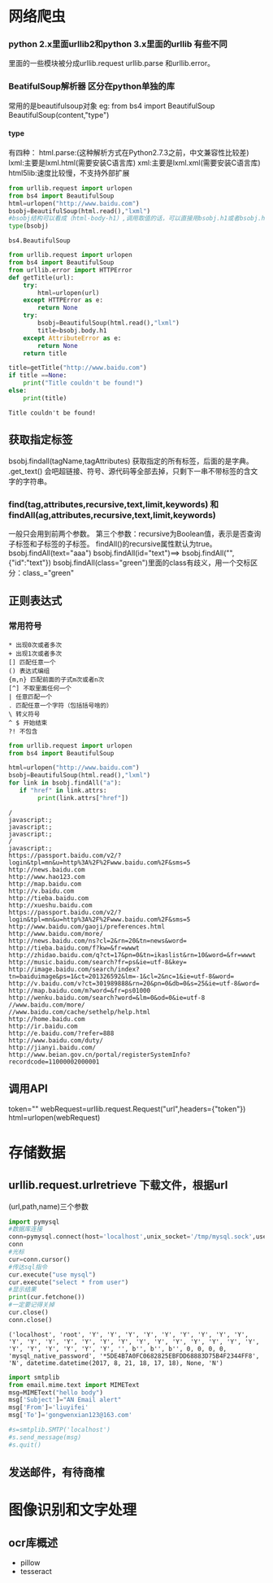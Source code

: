 
# 网络爬虫
### python 2.x里面urllib2和python 3.x里面的urllib 有些不同
里面的一些模块被分成urllib.request urllib.parse 和urllib.error。

### BeatifulSoup解析器 区分在python单独的库
常用的是beautifulsoup对象 
eg: from bs4 import BeautifulSoup
BeautifulSoup(content,"type")
#### type
有四种：
html.parse:(这种解析方式在Python2.7.3之前，中文兼容性比较差)
lxml:主要是lxml.html(需要安装C语言库)
xml:主要是lxml.xml(需要安装C语言库)
html5lib:速度比较慢，不支持外部扩展


```python
from urllib.request import urlopen
from bs4 import BeautifulSoup
html=urlopen("http://www.baidu.com")
bsobj=BeautifulSoup(html.read(),"lxml")
#bsobj结构可以看成（html-body-h1）,调用取值的话，可以直接用bsobj.h1或者bsobj.html.body.h1
type(bsobj)
```




    bs4.BeautifulSoup




```python
from urllib.request import urlopen
from bs4 import BeautifulSoup
from urllib.error import HTTPError
def getTitle(url):
    try:
        html=urlopen(url)
    except HTTPError as e:
        return None
    try:
        bsobj=BeautifulSoup(html.read(),"lxml")
        title=bsobj.body.h1
    except AttributeError as e:
        return None
    return title

title=getTitle("http://www.baidu.com")
if title ==None:
    print("Title couldn't be found!")
else:
    print(title)
```

    Title couldn't be found!


## 获取指定标签

bsobj.findall(tagName,tagAttributes) 获取指定的所有标签，后面的是字典。
.get_text() 会吧超链接、符号、源代码等全部去掉，只剩下一串不带标签的含文字的字符串。

### find(tag,attributes,recursive,text,limit,keywords) 和findAll(ag,attributes,recursive,text,limit,keywords)
一般只会用到前两个参数。
第三个参数：recursive为Boolean值，表示是否查询子标签和子标签的子标签。
findAll()的recursive属性默认为true。
bsobj.findAll(text="aaa")
bsobj.findAll(id="text")==> bsobj.findAll("",{"id":"text"})
bsobj.findAll(class="green")里面的class有歧义，用一个交标区分：class_="green"

## 正则表达式
### 常用符号
    * 出现0次或者多次
    + 出现1次或者多次
    [] 匹配任意一个
    () 表达式编组
    {m,n} 匹配前面的子式m次或者n次
    [^] 不取里面任何一个
    | 任意匹配一个
    . 匹配任意一个字符（包括括号啥的）
    \ 转义符号
    ^ $ 开始结束
    ?! 不包含


```python
from urllib.request import urlopen
from bs4 import BeautifulSoup

html=urlopen("http://www.baidu.com")
bsobj=BeautifulSoup(html.read(),"lxml")
for link in bsobj.findAll("a"):
   if "href" in link.attrs:
        print(link.attrs["href"])
```

    /
    javascript:;
    javascript:;
    javascript:;
    /
    javascript:;
    https://passport.baidu.com/v2/?login&tpl=mn&u=http%3A%2F%2Fwww.baidu.com%2F&sms=5
    http://news.baidu.com
    http://www.hao123.com
    http://map.baidu.com
    http://v.baidu.com
    http://tieba.baidu.com
    http://xueshu.baidu.com
    https://passport.baidu.com/v2/?login&tpl=mn&u=http%3A%2F%2Fwww.baidu.com%2F&sms=5
    http://www.baidu.com/gaoji/preferences.html
    http://www.baidu.com/more/
    http://news.baidu.com/ns?cl=2&rn=20&tn=news&word=
    http://tieba.baidu.com/f?kw=&fr=wwwt
    http://zhidao.baidu.com/q?ct=17&pn=0&tn=ikaslist&rn=10&word=&fr=wwwt
    http://music.baidu.com/search?fr=ps&ie=utf-8&key=
    http://image.baidu.com/search/index?tn=baiduimage&ps=1&ct=201326592&lm=-1&cl=2&nc=1&ie=utf-8&word=
    http://v.baidu.com/v?ct=301989888&rn=20&pn=0&db=0&s=25&ie=utf-8&word=
    http://map.baidu.com/m?word=&fr=ps01000
    http://wenku.baidu.com/search?word=&lm=0&od=0&ie=utf-8
    //www.baidu.com/more/
    //www.baidu.com/cache/sethelp/help.html
    http://home.baidu.com
    http://ir.baidu.com
    http://e.baidu.com/?refer=888
    http://www.baidu.com/duty/
    http://jianyi.baidu.com/
    http://www.beian.gov.cn/portal/registerSystemInfo?recordcode=11000002000001


## 调用API

token="<your api key>"
webRequest=urllib.request.Request("url",headers={"token"})
html=urlopen(webRequest)

# 存储数据

## urllib.request.urlretrieve 下载文件，根据url
(url,path,name)三个参数


```python
import pymysql
#数据库连接
conn=pymysql.connect(host='localhost',unix_socket='/tmp/mysql.sock',user='root',password='113036',db='mysql',charset='utf8')
conn
#光标
cur=conn.cursor()
#传达sql指令
cur.execute("use mysql")
cur.execute("select * from user")
#显示结果
print(cur.fetchone())
#一定要记得关掉
cur.close()
conn.close()
```

    ('localhost', 'root', 'Y', 'Y', 'Y', 'Y', 'Y', 'Y', 'Y', 'Y', 'Y', 'Y', 'Y', 'Y', 'Y', 'Y', 'Y', 'Y', 'Y', 'Y', 'Y', 'Y', 'Y', 'Y', 'Y', 'Y', 'Y', 'Y', 'Y', 'Y', 'Y', '', b'', b'', b'', 0, 0, 0, 0, 'mysql_native_password', '*5DE4B7A0FC0682825EBFDD68883D75B4F2344FF8', 'N', datetime.datetime(2017, 8, 21, 18, 17, 18), None, 'N')



```python
import smtplib
from email.mime.text import MIMEText
msg=MIMEText("hello body")
msg['Subject']="AN Email alert"
msg['From']='liuyifei'
msg['To']='gongwenxian123@163.com'

#s=smtplib.SMTP('localhost')
#s.send_message(msg)
#s.quit()
```

## 发送邮件，有待商榷

# 图像识别和文字处理

## ocr库概述
* pillow
* tesseract

